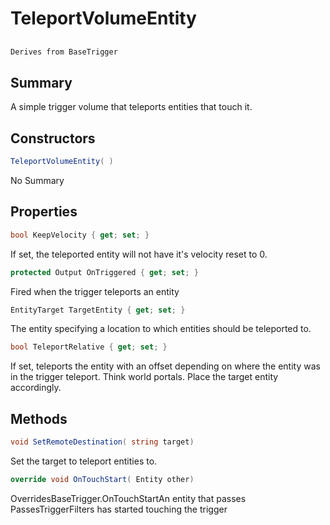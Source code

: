 # TeleportVolumeEntity

## 
```c#
Derives from BaseTrigger
```

## Summary

A simple trigger volume that teleports entities that touch it.
## Constructors

```c#
TeleportVolumeEntity( ) 
```
No Summary
## Properties

```c#
bool KeepVelocity { get; set; } 
```
If set, the teleported entity will not have it's velocity reset to 0.
```c#
protected Output OnTriggered { get; set; } 
```
Fired when the trigger teleports an entity
```c#
EntityTarget TargetEntity { get; set; } 
```
The entity specifying a location to which entities should be teleported to.
```c#
bool TeleportRelative { get; set; } 
```
If set, teleports the entity with an offset depending on where the entity was in the trigger teleport. Think world portals. Place the target entity accordingly.
## Methods

```c#
void SetRemoteDestination( string target) 
```
Set the target to teleport entities to.
```c#
override void OnTouchStart( Entity other) 
```
OverridesBaseTrigger.OnTouchStartAn entity that passes PassesTriggerFilters has started touching the trigger

